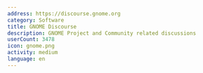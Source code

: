 ```yaml
---
address: https://discourse.gnome.org
category: Software
title: GNOME Discourse
description: GNOME Project and Community related discussions
userCount: 3478
icon: gnome.png
activity: medium
language: en
---
```

